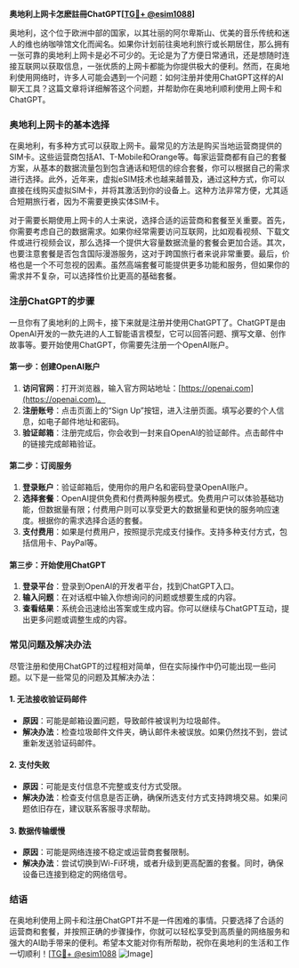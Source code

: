 **奥地利上网卡怎麽註冊ChatGPT[[TG💪+ @esim1088](https://t.me/s/esim1088)]**

奥地利，这个位于欧洲中部的国家，以其壮丽的阿尔卑斯山、优美的音乐传统和迷人的维也纳咖啡馆文化而闻名。如果你计划前往奥地利旅行或长期居住，那么拥有一张可靠的奥地利上网卡是必不可少的。无论是为了方便日常通讯，还是想随时连接互联网以获取信息，一张优质的上网卡都能为你提供极大的便利。然而，在奥地利使用网络时，许多人可能会遇到一个问题：如何注册并使用ChatGPT这样的AI聊天工具？这篇文章将详细解答这个问题，并帮助你在奥地利顺利使用上网卡和ChatGPT。

### 奥地利上网卡的基本选择

在奥地利，有多种方式可以获取上网卡。最常见的方法是购买当地运营商提供的SIM卡。这些运营商包括A1、T-Mobile和Orange等。每家运营商都有自己的套餐方案，从基本的数据流量包到包含通话和短信的综合套餐，你可以根据自己的需求进行选择。此外，近年来，虚拟eSIM技术也越来越普及，通过这种方式，你可以直接在线购买虚拟SIM卡，并将其激活到你的设备上。这种方法非常方便，尤其适合短期旅行者，因为不需要更换实体SIM卡。

对于需要长期使用上网卡的人士来说，选择合适的运营商和套餐至关重要。首先，你需要考虑自己的数据需求。如果你经常需要访问互联网，比如观看视频、下载文件或进行视频会议，那么选择一个提供大容量数据流量的套餐会更加合适。其次，也要注意套餐是否包含国际漫游服务，这对于跨国旅行者来说非常重要。最后，价格也是一个不可忽视的因素。虽然高端套餐可能提供更多功能和服务，但如果你的需求并不复杂，可以选择性价比更高的基础套餐。

### 注册ChatGPT的步骤

一旦你有了奥地利的上网卡，接下来就是注册并使用ChatGPT了。ChatGPT是由OpenAI开发的一款先进的人工智能语言模型，它可以回答问题、撰写文章、创作故事等。要开始使用ChatGPT，你需要先注册一个OpenAI账户。

#### 第一步：创建OpenAI账户

1. **访问官网**：打开浏览器，输入官方网站地址：[https://openai.com](https://openai.com)。
2. **注册账号**：点击页面上的“Sign Up”按钮，进入注册页面。填写必要的个人信息，如电子邮件地址和密码。
3. **验证邮箱**：注册完成后，你会收到一封来自OpenAI的验证邮件。点击邮件中的链接完成邮箱验证。

#### 第二步：订阅服务

1. **登录账户**：验证邮箱后，使用你的用户名和密码登录OpenAI账户。
2. **选择套餐**：OpenAI提供免费和付费两种服务模式。免费用户可以体验基础功能，但数据量有限；付费用户则可以享受更大的数据量和更快的服务响应速度。根据你的需求选择合适的套餐。
3. **支付费用**：如果是付费用户，按照提示完成支付操作。支持多种支付方式，包括信用卡、PayPal等。

#### 第三步：开始使用ChatGPT

1. **登录平台**：登录到OpenAI的开发者平台，找到ChatGPT入口。
2. **输入问题**：在对话框中输入你想询问的问题或想要生成的内容。
3. **查看结果**：系统会迅速给出答案或生成内容。你可以继续与ChatGPT互动，提出更多问题或调整生成的内容。

### 常见问题及解决办法

尽管注册和使用ChatGPT的过程相对简单，但在实际操作中仍可能出现一些问题。以下是一些常见的问题及其解决办法：

#### 1. 无法接收验证码邮件

- **原因**：可能是邮箱设置问题，导致邮件被误判为垃圾邮件。
- **解决办法**：检查垃圾邮件文件夹，确认邮件未被误放。如果仍然找不到，尝试重新发送验证码邮件。

#### 2. 支付失败

- **原因**：可能是支付信息不完整或支付方式受限。
- **解决办法**：检查支付信息是否正确，确保所选支付方式支持跨境交易。如果问题依旧存在，建议联系客服寻求帮助。

#### 3. 数据传输缓慢

- **原因**：可能是网络连接不稳定或运营商套餐限制。
- **解决办法**：尝试切换到Wi-Fi环境，或者升级到更高配置的套餐。同时，确保设备已连接到稳定的网络信号。

### 结语

在奥地利使用上网卡和注册ChatGPT并不是一件困难的事情。只要选择了合适的运营商和套餐，并按照正确的步骤操作，你就可以轻松享受到高质量的网络服务和强大的AI助手带来的便利。希望本文能对你有所帮助，祝你在奥地利的生活和工作一切顺利！[[TG💪+ @esim1088](https://t.me/s/esim1088) ![Image](https://i.postimg.cc/4NQfJmqS/Snipaste-2025-05-13-00-14-12.png)]